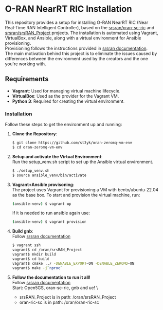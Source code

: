 # O-RAN NearRT RIC Installation

This repository provides a setup for installing O-RAN NearRT RIC (Near Real-Time RAN Intelligent Controller), based on the [srsran/oran-sc-ric](https://github.com/srsran/oran-sc-ric) and [srsran/srsRAN_Project](https://github.com/srsran/srsRAN_Project) projects. The installation is automated using Vagrant, VirtualBox, and Ansible, along with a virtual environment for Ansible provisioning. \
Provisioning follows the instructions provided in [srsran documentation](https://docs.srsran.com/projects/project/en/latest/tutorials/source/near-rt-ric/source/index.html). \
The main motivation behind this project is to eliminate the issues caused by differences between the environment used by the creators and the one you're working with.

## Requirements

- **Vagrant**: Used for managing virtual machine lifecycle.
- **VirtualBox**: Used as the provider for the Vagrant VM.
- **Python 3**: Required for creating the virtual environment.

### Installation

Follow these steps to get the environment up and running:

1. **Clone the Repository**:
   ```bash
   $ git clone https://github.com/st3yk/oran-zeromq-vm-env
   $ cd oran-zeromq-vm-env
   ```

2. **Setup and activate the Virtual Environment**: \
    Run the setup_venv.sh script to set up the Ansible virtual environment.
    ```bash
    $ ./setup_venv.sh
    $ source ansible_venv/bin/activate
    ```

3. **Vagrant+Ansible provisoning**: \
    The project uses Vagrant for provisioning a VM with bento/ubuntu-22.04 as the base box. To start and provision the virtual machine, run:
    ```bash
    (ansible-venv) $ vagrant up
    ```
    If it is needed to run ansible again use:
    ```bash
    (ansible-venv) $ vagrant provision
    ```
4. **Build gnb**: \
    Follow [srsran documentation](https://docs.srsran.com/projects/project/en/latest/tutorials/source/near-rt-ric/source/index.html)
    ```bash
    $ vagrant ssh
    vagrant$ cd /oran/srsRAN_Project
    vagrant$ mkdir build
    vagrant$ cd build
    vagrant$ cmake ../ -DENABLE_EXPORT=ON -DENABLE_ZEROMQ=ON
    vagrant$ make -j`nproc`
    ```
5. **Follow the documentation to run it all!** \
    Follow [srsran documentation](https://docs.srsran.com/projects/project/en/latest/tutorials/source/near-rt-ric/source/index.html) \
    Start: Open5GS, oran-sc-ric, gnb and ue! \
    - srsRAN_Project is in path: /oran/srsRAN_Project
    - oran-ric-sc is in path: /oran/oran-ric-sc